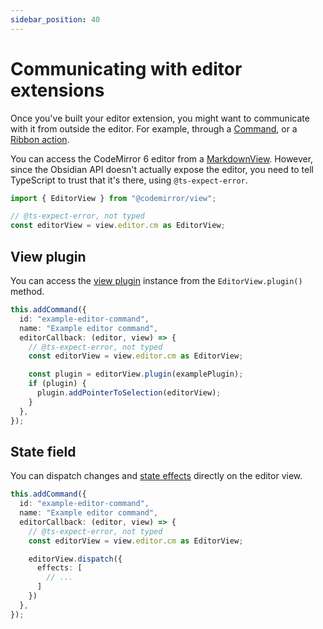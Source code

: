 ```yaml
---
sidebar_position: 40
---
```


# Communicating with editor extensions

Once you've built your editor extension, you might want to communicate with it from outside the editor. For example, through a [Command](../../guides/commands.md), or a [Ribbon action](../../guides/ribbon-actions.md).

You can access the CodeMirror 6 editor from a [MarkdownView](../../api/classes/MarkdownView.md). However, since the Obsidian API doesn't actually expose the editor, you need to tell TypeScript to trust that it's there, using `@ts-expect-error`.

```ts
import { EditorView } from "@codemirror/view";

// @ts-expect-error, not typed
const editorView = view.editor.cm as EditorView;
```

## View plugin

You can access the [view plugin](view-plugins.md) instance from the `EditorView.plugin()` method.

```ts title="main.ts" {8-11}
this.addCommand({
  id: "example-editor-command",
  name: "Example editor command",
  editorCallback: (editor, view) => {
    // @ts-expect-error, not typed
    const editorView = view.editor.cm as EditorView;

    const plugin = editorView.plugin(examplePlugin);
    if (plugin) {
      plugin.addPointerToSelection(editorView);
    }
  },
});
```

## State field

You can dispatch changes and [state effects](state-fields.md#dispatching-state-effects) directly on the editor view.

```ts title="main.ts" {8}
this.addCommand({
  id: "example-editor-command",
  name: "Example editor command",
  editorCallback: (editor, view) => {
    // @ts-expect-error, not typed
    const editorView = view.editor.cm as EditorView;

    editorView.dispatch({
      effects: [
        // ...
      ]
    })
  },
});
```
